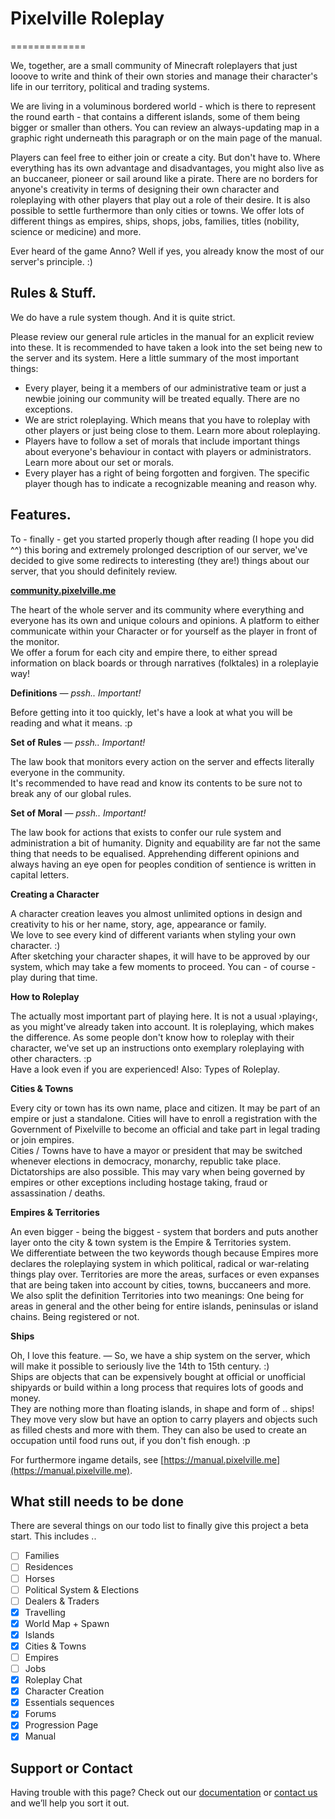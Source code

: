 # Pixelville Roleplay
=============

We, together, are a small community of Minecraft roleplayers that just looove to write and think of their own stories and manage their character's life in our territory, political and trading systems.  
  
We are living in a voluminous bordered world - which is there to represent the round earth - that contains a different islands, some of them being bigger or smaller than others. You can review an always-updating map in a graphic right underneath this paragraph or on the main page of the manual.  
  
Players can feel free to either join or create a city. But don't have to. Where everything has its own advantage and disadvantages, you might also live as an buccaneer, pioneer or sail around like a pirate. There are no borders for anyone's creativity in terms of designing their own character and roleplaying with other players that play out a role of their desire.
It is also possible to settle furthermore than only cities or towns. We offer lots of different things as empires, ships, shops, jobs, families, titles (nobility, science or medicine) and more.  
  
Ever heard of the game Anno? Well if yes, you already know the most of our server's principle. :)


## Rules & Stuff.

We do have a rule system though. And it is quite strict.  
  
Please review our general rule articles in the manual for an explicit review into these. It is recommended to have taken a look into the set being new to the server and its system. Here a little summary of the most important things:  
  
 * Every player, being it a members of our administrative team or just a newbie joining our community will be treated equally. There are no exceptions.
 * We are strict roleplaying. Which means that you have to roleplay with other players or just being close to them. Learn more about roleplaying.
 * Players have to follow a set of morals that include important things about everyone's behaviour in contact with players or administrators. Learn more about our set or morals.
 * Every player has a right of being forgotten and forgiven. The specific player though has to indicate a recognizable meaning and reason why.


## Features.
To - finally - get you started properly though after reading (I hope you did ^^) this boring and extremely prolonged description of our server, we've decided to give some redirects to interesting (they are!) things about our server, that you should definitely review.




**[community.pixelville.me](https://community.pixelville.me)**

The heart of the whole server and its community where everything and everyone has its own and unique colours and opinions. A platform to either communicate within your Character or for yourself as the player in front of the monitor.  
We offer a forum for each city and empire there, to either spread information on black boards or through narratives (folktales) in a roleplayie way!



**Definitions** *— pssh.. Important!*

Before getting into it too quickly, let's have a look at what you will be reading and what it means. :p


**Set of Rules** *— pssh.. Important!*

The law book that monitors every action on the server and effects literally everyone in the community.  
It's recommended to have read and know its contents to be sure not to break any of our global rules.


**Set of Moral** *— pssh.. Important!*

The law book for actions that exists to confer our rule system and administration a bit of humanity. Dignity and equability are far not the same thing that needs to be equalised. Apprehending different opinions and always having an eye open for peoples condition of sentience is written in capital letters.


**Creating a Character**

A character creation leaves you almost unlimited options in design and creativity to his or her name, story, age, appearance or family.  
We love to see every kind of different variants when styling your own character. :)  
After sketching your character shapes, it will have to be approved by our system, which may take a few moments to proceed. You can - of course - play during that time.


**How to Roleplay**

The actually most important part of playing here. It is not a usual ›playing‹, as you might've already taken into account. It is roleplaying, which makes the difference. As some people don't know how to roleplay with their character, we've set up an instructions onto exemplary roleplaying with other characters. :p  
Have a look even if you are experienced! Also: Types of Roleplay.


**Cities & Towns**

Every city or town has its own name, place and citizen. It may be part of an empire or just a standalone. Cities will have to enroll a registration with the Government of Pixelville to become an official and take part in legal trading or join empires.  
Cities / Towns have to have a mayor or president that may be switched whenever elections in democracy, monarchy, republic take place. Dictatorships are also possible. This may vary when being governed by empires or other exceptions including hostage taking, fraud or assassination / deaths.


**Empires & Territories**

An even bigger - being the biggest - system that borders and puts another layer onto the city & town system is the Empire & Territories system.  
We differentiate between the two keywords though because Empires more declares the roleplaying system in which political, radical or war-relating things play over. Territories are more the areas, surfaces or even expanses that are being taken into account by cities, towns, buccaneers and more.  
We also split the definition Territories into two meanings: One being for areas in general and the other being for entire islands, peninsulas or island chains. Being registered or not.


**Ships**

Oh, I love this feature. — So, we have a ship system on the server, which will make it possible to seriously live the 14th to 15th century. :)  
Ships are objects that can be expensively bought at official or unofficial shipyards or build within a long process that requires lots of goods and money.  
They are nothing more than floating islands, in shape and form of .. ships! They move very slow but have an option to carry players and objects such as filled chests and more with them. They can also be used to create an occupation until food runs out, if you don't fish enough. :p


For furthermore ingame details, see [https://manual.pixelville.me](https://manual.pixelville.me).


## What still needs to be done

There are several things on our todo list to finally give this project a beta start. This includes ..

 - [ ] Families
 - [ ] Residences
 - [ ] Horses
 - [ ] Political System & Elections
 - [ ] Dealers & Traders
 - [x] Travelling
 - [x] World Map + Spawn
 - [x] Islands
 - [x] Cities & Towns
 - [ ] Empires
 - [ ] Jobs
 - [x] Roleplay Chat
 - [x] Character Creation
 - [x] Essentials sequences
 - [x] Forums
 - [x] Progression Page
 - [x] Manual

## Support or Contact

Having trouble with this page? Check out our [documentation](https://manual.pixelville.me) or [contact us](mailto:administrative@visualstatic.net) and we’ll help you sort it out.
